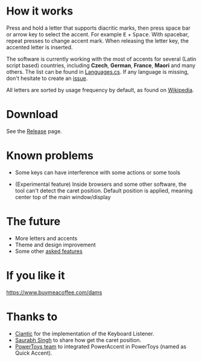 # How it works

Press and hold a letter that supports diacritic marks, then press space bar or arrow key to select the accent. For example <kbd>E</kbd> + <kbd>Space</kbd>. With spacebar, repeat presses to change accent mark. When releasing the letter key, the accented letter is inserted.

The software is currently working with the most of accents for several (Latin script based) countries, including **Czech**, **German**, **France**, **Maori** and many others. The list can be found in [Languages.cs](/PowerAccent.Core/Languages.cs).
If any language is missing, don't hesitate to create an [issue](/issues).

All letters are sorted by usage frequency by default, as found on [Wikipedia](https://wikipedia.org/wiki/Letter_frequency).

# Download

See the [Release](/releases) page.

# Known problems

- Some keys can have interference with some actions or some tools
<!-- examples would be welcome here -->
- (Experimental feature) Inside browsers and some other software, the tool can't detect the caret position. Default position is applied, meaning center top of the main window/display
<!-- which one is it? -->

# The future

- More letters and accents
- Theme and design improvement
- Some other [asked features](/issues)

# If you like it

https://www.buymeacoffee.com/dams

# Thanks to

- [Ciantic](https://gist.github.com/Ciantic/471698) for the implementation of the Keyboard Listener.
- [Saurabh Singh](https://www.codeproject.com/Articles/34520/Getting-Caret-Position-Inside-Any-Application) to share how get the caret position.
- [PowerToys team](https://github.com/microsoft/PowerToys) to integrated PowerAccent in PowerToys (named as Quick Accent).
